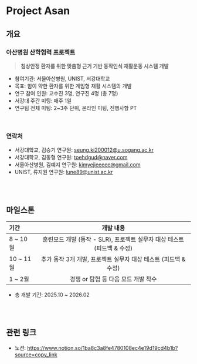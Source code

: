 # Project Asan
## 개요
### 아산병원 산학협력 프로젝트

> **침상안정 환자를 위한 맞춤형 근거 기반 동작인식 재활운동 시스템 개발**

- 참여기관: 서울아산병원, UNIST, 서강대학교
- 목표: 힘이 약한 환자를 위한 게임형 재활 시스템의 개발
- 연구 참여 인원: 교수진 3명, 연구진 4명 (총 7명)
- 서강대 주간 미팅: 매주 1일
- 연구팀 전체 미팅: 2~3주 단위, 온라인 미팅, 진행사항 PT

<br>

### 연락처
- 서강대학교, 김승기 연구원: seung.ki200012@u.sogang.ac.kr
- 서강대학교, 김동형 연구원: toehdgud@naver.com
- 서울아산병원, 김예지 연구원: kimyejieeeee@gmail.com
- UNIST, 류지원 연구원: lune89@unist.ac.kr

<br>
<br>

## 마일스톤
|**기간**|개발 내용|
|:---|:---:|
| 8 ~ 10월 | 훈련모드 개발 (동작 - SLR), 프로젝트 실무자 대상 테스트 (피드백 & 수정) |
| 10 ~ 11월 | 추가 동작 3개 개발, 프로젝트 실무자 대상 테스트 (피드백 & 수정) |
| 1 ~ 2월 | 경쟁 or 탐험 등 다음 모드 개발 착수 |

- 총 개발 기간: 2025.10 ~ 2026.02

<br>
<br>

## 관련 링크
- 노션: https://www.notion.so/1ba8c3a8fe4780108ec4e19d19cd4b1b?source=copy_link
